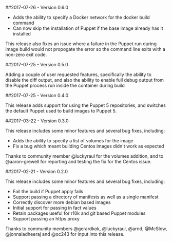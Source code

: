 ##2017-07-26 - Version 0.6.0

* Adds the ability to specify a Docker network for the docker build
  command
* Can now skip the installation of Puppet if the base image already has
  it installed

This release also fixes an issue where a failure in the Puppet run
during image build would not propogate the error so the command line
exits with a non-zero exit code.


##2017-07-25 - Version 0.5.0

Adding a couple of user requested features, specifically the ability to
disable the diff output, and also the ability to enable full debug
output from the Puppet process run inside the container during build


##2017-07-25 - Version 0.4.0


This release adds support for using the Puppet 5 repositories, and
switches the default Puppet used to build images to Puppet 5.


##2017-03-22 - Version 0.3.0

This release includes some minor features and several bug fixes,
including:

* Adds the ability to specify a list of volumes for the image
* Fix a bug which meant building Centos images didn't work as expected

Thanks to community member @luckyraul for the volumes addition, and to
@aaron-grewell for reporting and testing the fix for the Centos issue.


##2017-02-21 - Version 0.2.0

This release includes some minor features and several bug fixes,
including:

* Fail the build if Puppet apply fails
* Support passing a directory of manifests as well as a single manifest
* Correctly discover more debian based images
* Initial support for passing in fact values
* Retain packages useful for r10k and git based Puppet modules
* Support passing an https proxy

Thanks to community members @gerardkok, @luckyraul, @arnd, @McSlow,
@jonnaladheeraj and @oc243 for input into this release.
